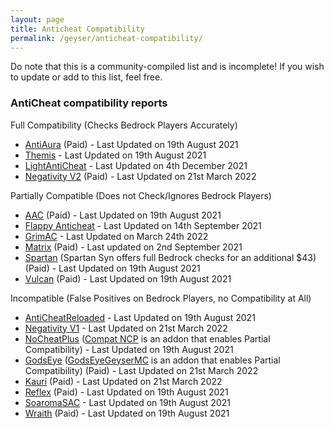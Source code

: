 ```yaml
---
layout: page
title: Anticheat Compatibility
permalink: /geyser/anticheat-compatibility/
---
```


Do note that this is a community-compiled list and is incomplete! If you wish to update or add to this list, feel free.

### AntiCheat compatibility reports

Full Compatibility (Checks Bedrock Players Accurately)

- [AntiAura](https://www.spigotmc.org/resources/1368/) (Paid) - Last Updated on 19th August 2021
- [Themis](https://www.spigotmc.org/resources/90766/) - Last Updated on 19th August 2021
- [LightAntiCheat](https://www.spigotmc.org/resources/96341/) - Last Updated on 4th December 2021
- [Negativity V2](https://www.spigotmc.org/resources/86874/) (Paid) - Last Updated on 21st March 2022

Partially Compatible (Does not Check/Ignores Bedrock Players)

- [AAC](https://www.spigotmc.org/resources/6442/) (Paid) - Last Updated on 19th August 2021
- [Flappy Anticheat](https://www.spigotmc.org/resources/92180/) - Last Updated on 14th September 2021
- [GrimAC](https://github.com/MWHunter/Grim) - Last Updated on March 24th 2022
- [Matrix](https://matrix.rip/) (Paid) - Last updated on 2nd September 2021
- [Spartan](https://www.spigotmc.org/resources/25638/) (Spartan Syn offers full Bedrock checks for an additional $43) (Paid) - Last Updated on 19th August 2021
- [Vulcan](https://www.spigotmc.org/resources/83626/) (Paid) - Last Updated on 19th August 2021

Incompatible (False Positives on Bedrock Players, no Compatibility at All)

- [AntiCheatReloaded](https://www.spigotmc.org/resources/23799/) - Last Updated on 19th August 2021
- [Negativity V1](https://www.spigotmc.org/resources/48399/) - Last Updated on 21st March 2022
- [NoCheatPlus](https://ci.codemc.io/job/Updated-NoCheatPlus/job/Updated-NoCheatPlus/) ([Compat NCP](https://github.com/Updated-NoCheatPlus/CompatNoCheatPlus/) is an addon that enables Partial Compatibility) - Last Updated on 19th August 2021
- [GodsEye](https://www.spigotmc.org/resources/69595/) ([GodsEyeGeyserMC](https://github.com/TheDejavu/GodsEyeGeyserMC/releases) is an addon that enables Partial Compatibility) (Paid) - Last Updated on 21st March 2022
- [Kauri](https://www.spigotmc.org/resources/53721/) (Paid) - Last Updated on 21st March 2022
- [Reflex](https://www.spigotmc.org/resources/21122/) (Paid) - Last Updated on 19th August 2021
- [SoaromaSAC](https://www.spigotmc.org/resources/87702/) - Last Updated on 19th August 2021
- [Wraith](https://www.spigotmc.org/resources/66887/) (Paid) - Last Updated on 19th August 2021

